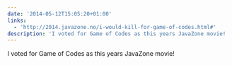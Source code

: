```yaml
---
date: '2014-05-12T15:05:20+01:00'
links:
  - 'http://2014.javazone.no/i-would-kill-for-game-of-codes.html#'
description: 'I voted for Game of Codes as this years JavaZone movie! '
---
```

I voted for Game of Codes as this years JavaZone movie! 
